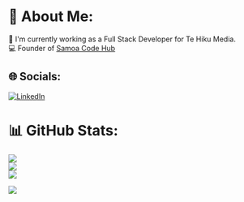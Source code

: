 # 💫 About Me:
🔭 I'm currently working as a Full Stack Developer for Te Hiku Media.<br>💻 Founder of [Samoa Code Hub](https://www.samoacodehub.org)

## 🌐 Socials:
[![LinkedIn](https://img.shields.io/badge/LinkedIn-%230077B5.svg?logo=linkedin&logoColor=white)](https://linkedin.com/in/https://www.linkedin.com/in/andrewesterlund/) 

# 📊 GitHub Stats:
![](https://github-readme-stats.vercel.app/api?username=westerandr&theme=dark&hide_border=false&include_all_commits=true&count_private=true)<br/>
![](https://github-readme-streak-stats.herokuapp.com/?user=westerandr&theme=dark&hide_border=false)<br/>
![](https://github-readme-stats.vercel.app/api/top-langs/?username=westerandr&theme=dark&hide_border=false&include_all_commits=true&count_private=true&layout=compact)

[![](https://visitcount.itsvg.in/api?id=westerandr&icon=0&color=0)](https://visitcount.itsvg.in)
